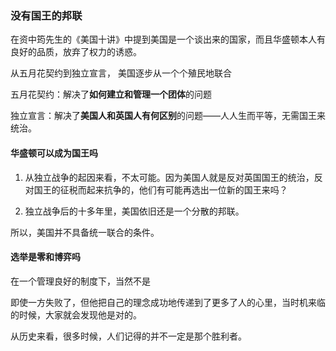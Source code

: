 ### 没有国王的邦联

在资中筠先生的《美国十讲》中提到美国是一个谈出来的国家，而且华盛顿本人有良好的品质，放弃了权力的诱惑。

从五月花契约到独立宣言， 美国逐步从一个个殖民地联合

五月花契约：解决了**如何建立和管理一个团体**的问题

独立宣言：解决了**美国人和英国人有何区别**的问题——人人生而平等，无需国王来统治。

#### 华盛顿可以成为国王吗

1. 从独立战争的起因来看，不太可能。因为美国人就是反对英国国王的统治，反对国王的征税而起来抗争的，他们有可能再选出一位新的国王来吗？

2. 独立战争后的十多年里，美国依旧还是一个分散的邦联。

所以，美国并不具备统一联合的条件。



#### 选举是零和博弈吗

在一个管理良好的制度下，当然不是

即使一方失败了，但他把自己的理念成功地传递到了更多了人的心里，当时机来临的时候，大家就会发现他是对的。

从历史来看，很多时候，人们记得的并不一定是那个胜利者。